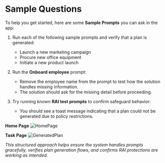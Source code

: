 # Sample Questions

To help you get started, here are some **Sample Prompts** you can ask in the app:

1. Run each of the following sample prompts and verify that a plan is generated:
   - Launch a new marketing campaign
   - Procure new office equipment
   - Initiate a new product launch
     
2. Run the **Onboard employee** prompt:
   - Remove the employee name from the prompt to test how the solution handles missing information.
   - The solution should ask for the missing detail before proceeding.

3. Try running known **RAI test prompts** to confirm safeguard behavior:
   - You should see a toast message indicating that a plan could not be generated due to policy restrictions.


**Home Page**
![HomePage](images/MACAE-GP1.png)

**Task Page**
![GeneratedPlan](images/MACAE-GP2.png)  


_This structured approach helps ensure the system handles prompts gracefully, verifies plan generation flows, and confirms RAI protections are working as intended._
